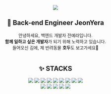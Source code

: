 <div align="center">
 <img src="https://drive.google.com/uc?export=view&id=1GrqtnoNXjUI_bSkW-V4nTyE7AC7L1NaF">
 <h2>👀 Back-end Engineer JeonYera</h2>
  
 안녕하세요, 백엔드 개발자 전예라입니다.
 <br/><strong>함께 일하고 싶은 개발자</strong>가 되기 위해 노력하고 있습니다. 
 <br/>들어오신 김에, 제 반려동물 <strong>호두</strong>도 보고가세요🐶
 <br/>
 <br/>
  <h2>✨ <strong>STACKS</strong></h2>
  <img src="https://img.shields.io/badge/Java-1E8CBE?style=flat-square&logoColor=white"/> 
  <img src="https://img.shields.io/badge/Springboot-6DB33F?style=flat-square&logo=springboot&logoColor=white"/> 
  <img src="https://img.shields.io/badge/Jsp-007054?style=flat-square&logoColor=white"/> 
  <img src="https://img.shields.io/badge/MySQL-4479A1?style=flat-square&logo=mysql&logoColor=white"/> 
  <img src="https://img.shields.io/badge/Oracle-F80000?style=flat-square&logo=oracle&logoColor=white"/> 
  <img src="https://img.shields.io/badge/JavaScript-F7DF1E?style=flat-square&logo=javascript&logoColor=white"/> 
  <img src="https://img.shields.io/badge/HTML5-E34F26?style=flat-square&logo=html5&logoColor=white"/> 
  <img src="https://img.shields.io/badge/CSS3-1572B6?style=flat-square&logo=css3&logoColor=white"/> 
  <img src="https://img.shields.io/badge/Jquery-0769AD?style=flat-square&logo=jquery&logoColor=white"/>
  <br/>
  <img src="https://img.shields.io/badge/Amazonaws-232F3E?style=flat-square&logo=amazonaws&logoColor=white"/>
  <img src="https://img.shields.io/badge/Docker-2496ED?style=flat-square&logo=docker&logoColor=white"/>
  <img src="https://img.shields.io/badge/Apachetomcat-F8DC75?style=flat-square&logo=apachetomcat&logoColor=white"/>
  <img src="https://img.shields.io/badge/Github-181717?style=flat-square&logo=github&logoColor=white"/>
  <img src="https://img.shields.io/badge/Git-F05032?style=flat-square&logo=git&logoColor=white"/>
</div>
